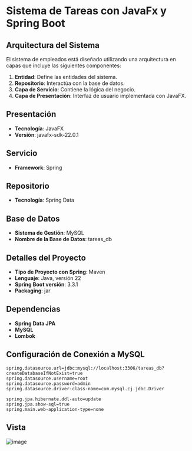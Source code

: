 # Sistema de Tareas con JavaFx y Spring Boot

## Arquitectura del Sistema

El sistema de empleados está diseñado utilizando una arquitectura en capas que incluye las siguientes componentes:

1. **Entidad**: Define las entidades del sistema.
2. **Repositorio**: Interactúa con la base de datos.
3. **Capa de Servicio**: Contiene la lógica del negocio.
4. **Capa de Presentación**: Interfaz de usuario implementada con JavaFX.

## Presentación

- **Tecnología**: JavaFX
- **Versión**: javafx-sdk-22.0.1

## Servicio

- **Framework**: Spring

## Repositorio

- **Tecnología**: Spring Data

## Base de Datos

- **Sistema de Gestión**: MySQL
- **Nombre de la Base de Datos**: tareas_db

## Detalles del Proyecto

- **Tipo de Proyecto con Spring**: Maven
- **Lenguaje**: Java, versión 22
- **Spring Boot versión**: 3.3.1
- **Packaging**: jar

## Dependencias

- **Spring Data JPA**
- **MySQL**
- **Lombok**

## Configuración de Conexión a MySQL

```properties
spring.datasource.url=jdbc:mysql://localhost:3306/tareas_db?createDatabaseIfNotExist=true
spring.datasource.username=root
spring.datasource.password=admin
spring.datasource.driver-class-name=com.mysql.cj.jdbc.Driver

spring.jpa.hibernate.ddl-auto=update
spring.jpa.show-sql=true
spring.main.web-application-type=none
```

## Vista
![image](https://github.com/user-attachments/assets/320e5c53-2dbe-47c6-aa59-edc9a6068f48)

